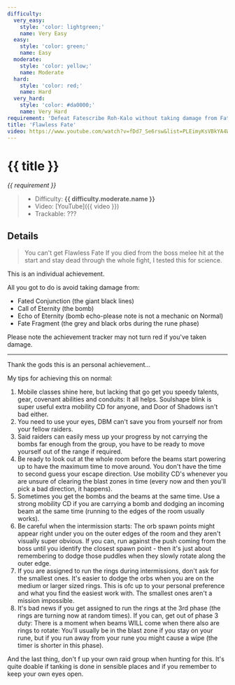 ```yaml
---
difficulty:
  very_easy:
    style: 'color: lightgreen;'
    name: Very Easy
  easy:
    style: 'color: green;'
    name: Easy
  moderate:
    style: 'color: yellow;'
    name: Moderate
  hard:
    style: 'color: red;'
    name: Hard
  very_hard:
    style: 'color: #da0000;'
    name: Very Hard
requirement: 'Defeat Fatescribe Roh-Kalo without taking damage from Fate Fragments, Fated Conjunction, or the explosions from Call of Eternity and Echo of Eternity on Normal difficulty or higher.'
title: 'Flawless Fate'
video: https://www.youtube.com/watch?v=fDd7_Se6rsw&list=PLEimyKsVBkYA4WRM-CHJAJhU72UJwMJ3P&index=7
---
```


# {{ title }}

_{{ requirement }}_

> - Difficulty: **<span style="{{ difficulty.moderate.style }}">{{ difficulty.moderate.name }}</span>**
> - Video: [YouTube]({{ video }})
> - Trackable: ???

## Details

> You can't get Flawless Fate If you died from the boss melee hit at the start and stay dead through the whole fight, I tested this for science.

This is an individual achievement.

All you got to do is avoid taking damage from:

- Fated Conjunction (the giant black lines)
- Call of Eternity (the bomb)
- Echo of Eternity (bomb echo-please note is not a mechanic on Normal)
- Fate Fragment (the grey and black orbs during the rune phase)

Please note the achievement tracker may not turn red if you've taken damage.

---

Thank the gods this is an personal achievement...

My tips for achieving this on normal:

1. Mobile classes shine here, but lacking that go get you speedy talents, gear, covenant abilities and conduits: It all helps. Soulshape blink is super useful extra mobility CD for anyone, and Door of Shadows isn't bad either.
2. You need to use your eyes, DBM can't save you from yourself nor from your fellow raiders.
3. Said raiders can easily mess up your progress by not carrying the bombs far enough from the group, you have to be ready to move yourself out of the range if required.
4. Be ready to look out at the whole room before the beams start powering up to have the maximum time to move around. You don't have the time to second guess your escape direction. Use mobility CD's whenever you are unsure of clearing the blast zones in time (every now and then you'll pick a bad direction, it happens).
5. Sometimes you get the bombs and the beams at the same time. Use a strong mobility CD if you are carrying a bomb and dodging an incoming beam at the same time (running to the edges of the room usually works).
6. Be careful when the intermission starts: The orb spawn points might appear right under you on the outer edges of the room and they aren't visually super obvious. If you can, run against the push coming from the boss until you identify the closest spawn point - then it's just about remembering to dodge those puddles when they slowly rotate along the outer edge.
7. If you are assigned to run the rings during intermissions, don't ask for the smallest ones. It's easier to dodge the orbs when you are on the medium or larger sized rings. This is ofc up to your personal preference and what you find the easiest work with. The smallest ones aren't a mission impossible.
8. It's bad news if you get assigned to run the rings at the 3rd phase (the rings are turning now at random times). If you can, get out of phase 3 duty: There is a moment when beams WILL come when there also are rings to rotate: You'll usually be in the blast zone if you stay on your rune, but if you run away from your rune you might cause a wipe (the timer is shorter in this phase).

And the last thing, don't f up your own raid group when hunting for this. It's quite doable if tanking is done in sensible places and if you remember to keep your own eyes open.
